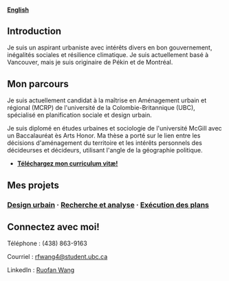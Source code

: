 #### [English](https://rfwang4.github.io/)

## Introduction

Je suis un aspirant urbaniste avec intérêts divers en bon gouvernement, inégalités sociales et résilience climatique. Je suis actuellement basé à Vancouver, mais je suis originaire de Pékin et de Montréal.

## Mon parcours

Je suis actuellement candidat à la maîtrise en Aménagement urbain et régional (MCRP) de l'université de la Colombie-Britannique (UBC), spécialisé en planification sociale et design urbain.

Je suis diplomé en études urbaines et sociologie de l'université McGill avec un Baccalauréat ès Arts Honor. Ma thèse a porté sur le lien entre les décisions d'aménagement du territoire et les intérêts personnels des décideurses et décideurs, utilisant l'angle de la géographie politique. 

* [**Téléchargez mon curriculum vitæ!**](https://github.com/rfwang4/rfwang4.github.io/raw/main/documents/Curriculum%20Vitae.pdf)

## Mes projets

### [Design urbain](/urban-design) · [Recherche et analyse](/research) · [Exécution des plans](/indicators)

## Connectez avec moi!

Téléphone : (438) 863-9163

Courriel : [rfwang4@student.ubc.ca](mailto:rfwang4@student.ubc.ca)

LinkedIn : [Ruofan Wang](https://www.linkedin.com/in/ruofan-wang-9a9b66175)
